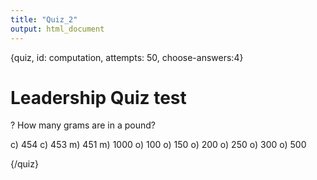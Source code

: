 ```yaml
---
title: "Quiz_2"
output: html_document
---
```


{quiz, id: computation, attempts: 50, choose-answers:4}
# Leadership Quiz test

? How many grams are in a pound?

c) 454
c) 453
m) 451
m) 1000
o) 100
o) 150
o) 200
o) 250
o) 300
o) 500


{/quiz}

